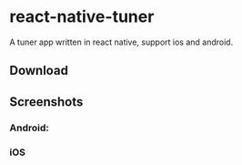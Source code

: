 # react-native-tuner
A tuner app written in react native, support ios and android.

## Download


## Screenshots

### Android:


### iOS

